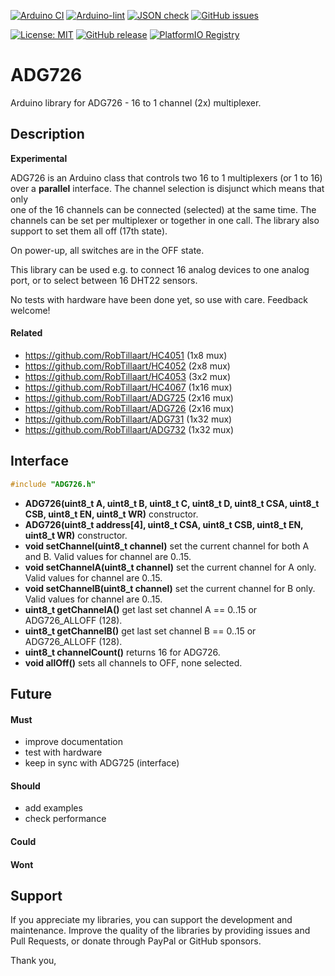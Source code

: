 
[![Arduino CI](https://github.com/RobTillaart/ADG726/workflows/Arduino%20CI/badge.svg)](https://github.com/marketplace/actions/arduino_ci)
[![Arduino-lint](https://github.com/RobTillaart/ADG726/actions/workflows/arduino-lint.yml/badge.svg)](https://github.com/RobTillaart/ADG726/actions/workflows/arduino-lint.yml)
[![JSON check](https://github.com/RobTillaart/ADG726/actions/workflows/jsoncheck.yml/badge.svg)](https://github.com/RobTillaart/ADG726/actions/workflows/jsoncheck.yml)
[![GitHub issues](https://img.shields.io/github/issues/RobTillaart/ADG726.svg)](https://github.com/RobTillaart/ADG726/issues)

[![License: MIT](https://img.shields.io/badge/license-MIT-green.svg)](https://github.com/RobTillaart/ADG726/blob/master/LICENSE)
[![GitHub release](https://img.shields.io/github/release/RobTillaart/ADG726.svg?maxAge=3600)](https://github.com/RobTillaart/ADG726/releases)
[![PlatformIO Registry](https://badges.registry.platformio.org/packages/robtillaart/library/ADG726.svg)](https://registry.platformio.org/libraries/robtillaart/ADG726)


# ADG726

Arduino library for ADG726 - 16 to 1 channel (2x) multiplexer.


## Description

**Experimental**

ADG726 is an Arduino class that controls two 16 to 1 multiplexers
(or 1 to 16) over a **parallel** interface.
The channel selection is disjunct which means that only  
one of the 16 channels can be connected (selected) at the same time.
The channels can be set per multiplexer or together in one call.
The library also support to set them all off (17th state).

On power-up, all switches are in the OFF state.

This library can be used e.g. to connect 16 analog devices to
one analog port, or to select between 16 DHT22 sensors.

No tests with hardware have been done yet, so use with care.
Feedback welcome!


#### Related

- https://github.com/RobTillaart/HC4051 (1x8 mux)
- https://github.com/RobTillaart/HC4052 (2x8 mux)
- https://github.com/RobTillaart/HC4053 (3x2 mux)
- https://github.com/RobTillaart/HC4067 (1x16 mux)
- https://github.com/RobTillaart/ADG725 (2x16 mux)
- https://github.com/RobTillaart/ADG726 (2x16 mux)
- https://github.com/RobTillaart/ADG731 (1x32 mux)
- https://github.com/RobTillaart/ADG732 (1x32 mux)


## Interface

```cpp
#include "ADG726.h"
```

- **ADG726(uint8_t A, uint8_t B, uint8_t C, uint8_t D, uint8_t CSA, uint8_t CSB, uint8_t EN, uint8_t WR)** constructor.
- **ADG726(uint8_t address[4], uint8_t CSA, uint8_t CSB, uint8_t EN, uint8_t WR)** constructor.
- **void setChannel(uint8_t channel)** set the current channel for both A and B.
Valid values for channel are 0..15.
- **void setChannelA(uint8_t channel)** set the current channel for A only.
Valid values for channel are 0..15.
- **void setChannelB(uint8_t channel)** set the current channel for B only.
Valid values for channel are 0..15.
- **uint8_t getChannelA()** get last set channel A == 0..15 or ADG726_ALLOFF (128).
- **uint8_t getChannelB()** get last set channel B == 0..15 or ADG726_ALLOFF (128).
- **uint8_t channelCount()** returns 16 for ADG726.
- **void allOff()** sets all channels to OFF, none selected.


## Future

#### Must

- improve documentation
- test with hardware
- keep in sync with ADG725 (interface)

#### Should

- add examples
- check performance

#### Could


#### Wont


## Support

If you appreciate my libraries, you can support the development and maintenance.
Improve the quality of the libraries by providing issues and Pull Requests, or
donate through PayPal or GitHub sponsors.

Thank you,


